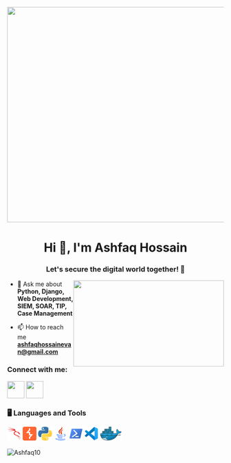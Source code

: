 <p align="center">
  <img width="900" height="500" src="https://user-images.githubusercontent.com/74038190/212750672-2f3f2b50-c84f-4ed8-a60a-849ae69ff9df.gif">
</p>
<h1 align="center">Hi 👋, I'm Ashfaq Hossain</h1>
<h3 align="center">Let's secure the digital world together! 🔐</h3>

<img align="right" width="350" height="200" src="https://user-images.githubusercontent.com/74038190/212749447-bfb7e725-6987-49d9-ae85-2015e3e7cc41.gif">


- 💬 Ask me about **Python, Django, Web Development, SIEM, SOAR, TIP, Case Management**

- 📫 How to reach me **ashfaqhossainevan@gmail.com**

<h3 align="left">Connect with me:</h3>
<p align="left">
<a href="https://www.linkedin.com/in/ashfaqhossain11/" target="blank"><img align="center" src="https://seeklogo.com/images/L/linkedin-icon-logo-FBADE03110-seeklogo.com.png" height="40" width="40" /></a>
<a href="https://www.facebook.com/ashfaq.hossain.35" target="blank"><img align="center" src="https://cdn-icons-png.flaticon.com/512/4406/4406220.png" height="40" width="40" /></a>
</p>

### 🖥️ Languages and Tools
![Kali Linux](./icons/kalilinux.png "Kali Linux")
![BurpSuite](./icons/BurpSuite.png "BurpSuite")
![Python](./icons/python.png "Python")
![Java](./icons/java.png "Java")
![PowerShell](./icons/powershell.png "PowerShell")
![VScode](./icons/vscode.png "VScode") 
![Docker](./icons/docker.png "Docker")

<p><img align="center" src="https://github-readme-stats.vercel.app/api/top-langs?username=Ashfaq10&show_icons=true&locale=en&layout=compact" alt="Ashfaq10" /></p>
<!--
**Ashfaq10/Ashfaq10** is a ✨ _special_ ✨ repository because its `README.md` (this file) appears on your GitHub profile.

Here are some ideas to get you started:

- 🔭 I’m currently working on ...
- 🌱 I’m currently learning ...
- 👯 I’m looking to collaborate on ...
- 🤔 I’m looking for help with ...
- 💬 Ask me about ...
- 📫 How to reach me: ...
- 😄 Pronouns: ...
- ⚡ Fun fact: ...
-->

